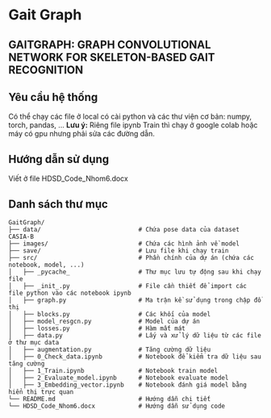 # Gait Graph

GAITGRAPH: GRAPH CONVOLUTIONAL NETWORK FOR SKELETON-BASED GAIT RECOGNITION
---

## Yêu cầu hệ thống
Có thể chạy các file ở local có cài python và các thư viện cơ bản: numpy, torch, pandas, ...
**Lưu ý:** Riêng file ipynb Train thì chạy ở google colab hoặc máy có gpu nhưng phải sửa các đường dẫn.

## Hướng dẫn sử dụng
Viết ở file HDSD_Code_Nhom6.docx

## Danh sách thư mục
```
GaitGraph/
├── data/                           # Chứa pose data của dataset CASIA-B     
├── images/                         # Chứa các hình ảnh về model
├── save/                           # Lưu file khi chạy train 
├── src/                            # Phần chính của dự án (chứa các notebook, model, ...)
│   ├── _pycache_                   # Thư mục lưu tự động sau khi chạy file
│   ├── _init_.py                   # File cần thiết để import các file python vào các notebook ipynb
│   ├── graph.py                    # Ma trận kề sử dụng trong chập đồ thị
│   ├── blocks.py                   # Các khối của model
│   ├── model_resgcn.py             # Model của dự án
│   ├── losses.py                   # Hàm mất mát
│   ├── data.py                     # Lấy và xử lý dữ liệu từ các file ở thư mục data
│   ├── augmentation.py             # Tăng cường dữ liệu
│   ├── 0_Check_data.ipynb          # Notebook để kiểm tra dữ liệu sau tăng cường
│   ├── 1_Train.ipynb               # Notebook train model
│   ├── 2_Evaluate_model.ipynb      # Notebook evaluate model
│   ├── 3_Embedding_vector.ipynb    # Notebook đánh giá model bằng hiển thị trực quan  
└── README.md                       # Hướng dẫn chi tiết
└── HDSD_Code_Nhom6.docx            # Hướng dẫn sử dụng code
```